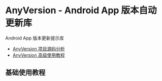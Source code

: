 # AnyVersion - Android App 版本自动更新库

Android App 版本更新提示库

* [AnyVersion 项目源码分析](ANALISE.md)
* [AnyVersion 高级使用教程](USAGE.md)

## 基础使用教程

